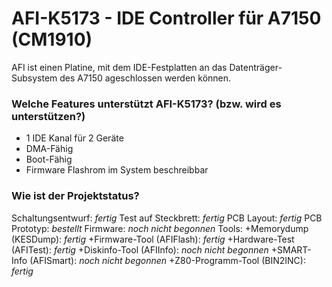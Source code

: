 # AFI-K5173 - IDE Controller für A7150 (CM1910)
AFI ist einen Platine, mit dem IDE-Festplatten an das Datenträger-Subsystem des A7150 ageschlossen werden können.
### Welche Features unterstützt AFI-K5173? (bzw. wird es unterstützen?)
* 1 IDE Kanal für 2 Geräte
* DMA-Fähig
* Boot-Fähig
* Firmware Flashrom im System beschreibbar
### Wie ist der Projektstatus?
Schaltungsentwurf: *fertig*
Test auf Steckbrett: *fertig*
PCB Layout: *fertig*
PCB Prototyp: *bestellt*
Firmware: *noch nicht begonnen*
Tools:
+Memorydump (KESDump): *fertig*
+Firmware-Tool (AFIFlash): *fertig*
+Hardware-Test (AFITest): *fertig*
+Diskinfo-Tool (AFIInfo): *noch nicht begonnen*
+SMART-Info (AFISmart): *noch nicht begonnen*
+Z80-Programm-Tool (BIN2INC): *fertig*
